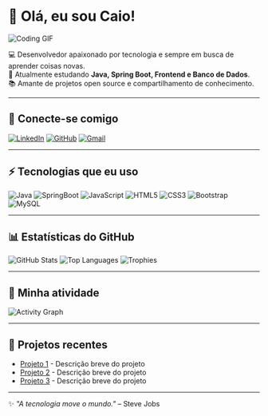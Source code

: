 # 👋 Olá, eu sou Caio!

![Coding GIF](https://media.giphy.com/media/3o7TKtnuHOHHUjR38Y/giphy.gif)

💻 Desenvolvedor apaixonado por tecnologia e sempre em busca de aprender coisas novas.  
🚀 Atualmente estudando **Java, Spring Boot, Frontend e Banco de Dados**.  
📚 Amante de projetos open source e compartilhamento de conhecimento.  

---

## 🔗 Conecte-se comigo
[![LinkedIn](https://img.shields.io/badge/LinkedIn-0077B5?style=for-the-badge&logo=linkedin&logoColor=white)](https://www.linkedin.com/in/seu-linkedin)
[![GitHub](https://img.shields.io/badge/GitHub-000000?style=for-the-badge&logo=github&logoColor=white)](https://github.com/caiomccunha)
[![Gmail](https://img.shields.io/badge/Gmail-D14836?style=for-the-badge&logo=gmail&logoColor=white)](mailto:seu-email@gmail.com)

---

## ⚡ Tecnologias que eu uso
![Java](https://img.shields.io/badge/Java-ED8B00?style=for-the-badge&logo=openjdk&logoColor=white)
![SpringBoot](https://img.shields.io/badge/SpringBoot-6DB33F?style=for-the-badge&logo=springboot&logoColor=white)
![JavaScript](https://img.shields.io/badge/JavaScript-F7DF1E?style=for-the-badge&logo=javascript&logoColor=black)
![HTML5](https://img.shields.io/badge/HTML5-E34F26?style=for-the-badge&logo=html5&logoColor=white)
![CSS3](https://img.shields.io/badge/CSS3-1572B6?style=for-the-badge&logo=css3&logoColor=white)
![Bootstrap](https://img.shields.io/badge/Bootstrap-7952B3?style=for-the-badge&logo=bootstrap&logoColor=white)
![MySQL](https://img.shields.io/badge/MySQL-005C84?style=for-the-badge&logo=mysql&logoColor=white)

---

## 📊 Estatísticas do GitHub
![GitHub Stats](https://github-readme-stats.vercel.app/api?username=caiomccunha&show_icons=true&theme=radical)
![Top Languages](https://github-readme-stats.vercel.app/api/top-langs/?username=caiomccunha&layout=compact&theme=radical)
![Trophies](https://github-profile-trophy.vercel.app/?username=caiomccunha&theme=radical)

---

## 🐍 Minha atividade
![Activity Graph](https://activity-graph.herokuapp.com/graph?username=caiomccunha&theme=react-dark)

---

## 🌟 Projetos recentes
- [Projeto 1](https://github.com/caiomccunha/projeto1) - Descrição breve do projeto
- [Projeto 2](https://github.com/caiomccunha/projeto2) - Descrição breve do projeto
- [Projeto 3](https://github.com/caiomccunha/projeto3) - Descrição breve do projeto

---

✨ _"A tecnologia move o mundo."_ – Steve Jobs
